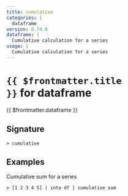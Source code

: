 ```yaml
---
title: cumulative
categories: |
  dataframe
version: 0.74.0
dataframe: |
  Cumulative calculation for a series
usage: |
  Cumulative calculation for a series
---
```


# <code>{{ $frontmatter.title }}</code> for dataframe

<div class='command-title'>{{ $frontmatter.dataframe }}</div>

## Signature

```> cumulative ```

## Examples

Cumulative sum for a series
```shell
> [1 2 3 4 5] | into df | cumulative sum
```
